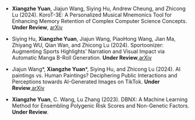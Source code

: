 - **Xiangzhe Yuan**, Jiajun Wang, Siying Hu, Andrew Cheung, and Zhicong Lu (2024). KoroT-3E: A Personalized Musical Mnemonics Tool for Enhancing Memory Retention of Complex Computer Science Concepts. **Under Review**, [arXiv](https://arxiv.org/abs/2409.10446)

- Siying Hu, **Xiangzhe Yuan**, Jiajun Wang, PiaoHong Wang, Jian Ma, Zhiyang WU, Qian Wan, and Zhicong Lu (2024). Sportoonizer: Augmenting Sports Highlights' Narration and Visual Impact via Automatic Manga B-Roll Generation. **Under Review**,[arXiv](https://arxiv.org/abs/2409.13443)

- Jiajun Wang*, **Xiangzhe Yuan***, Siying Hu, and Zhicong Lu (2024). AI paintings vs. Human Paintings? Deciphering Public Interactions and Perceptions towards AI-Generated Images on TikTok. **Under Review**,[arXiv](https://arxiv.org/abs/2409.11911)

- **Xiangzhe Yuan**, C. Wang, Lu Zhang (2023). DBNX: A Machine Learning Method for Ensembling Polygenic Risk Scores and Non-Genetic Factors. **Under Review**.
